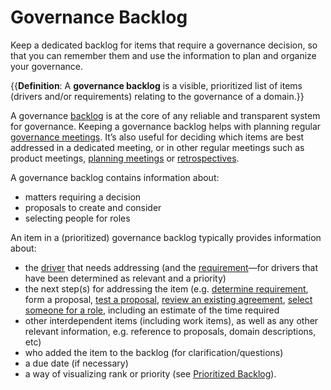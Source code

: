 # Governance Backlog

<summary>
Keep a dedicated backlog for items that require a governance decision, so that you can remember them and use the information to plan and organize your governance.
</summary>

{{**Definition**: A **governance backlog** is a visible, prioritized list of items (drivers and/or requirements) relating to the governance of a domain.}}

A governance [backlog](glossary:backlog) is at the core of any reliable and transparent system for governance. Keeping a governance backlog helps with planning regular [governance meetings](https://patterns.sociocracy30.org/governance-meeting.html). It’s also useful for deciding which items are best addressed in a dedicated meeting, or in other regular meetings such as product meetings, [planning meetings](https://patterns.sociocracy30.org/planning-and-review-meetings.html) or [retrospectives](https://patterns.sociocracy30.org/retrospective.html).

A governance backlog contains information about:

-   matters requiring a decision
-   proposals to create and consider
-   selecting people for roles

An item in a (prioritized) governance backlog typically provides information about: 

- the [driver](glossary:organizational-driver) that needs addressing (and the [requirement](glossary:requirement)—for drivers that have been determined as relevant and a priority)
- the next step(s) for addressing the item (e.g. [determine requirement](https://patterns.sociocracy30.org/determine-requirements.html), form a proposal, [test a proposal](https://patterns.sociocracy30.org/consent-decision-making.html), [review an existing agreement](https://patterns.sociocracy30.org/evaluate-and-evolve-agreements.html), [select someone for a role](https://patterns.sociocracy30.org/role-selection.html), including an estimate of the time required
- other interdependent items (including work items), as well as any other relevant information, e.g. reference to proposals, domain descriptions, etc)
- who added the item to the backlog (for clarification/questions)
- a due date (if necessary)
- a way of visualizing rank or priority (see [Prioritized Backlog](https://patterns.sociocracy30.org/prioritize-backlogs.html)).

